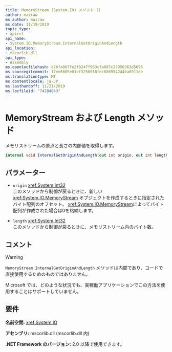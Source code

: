 ```yaml
---
title: MemoryStream (System.IO) メソッド ()
author: mairaw
ms.author: mairaw
ms.date: 11/19/2019
topic_type:
- apiref
api_name:
- System.IO.MemoryStream.InternalGetOriginAndLength
api_location:
- mscorlib.dll
api_type:
- Assembly
ms.openlocfilehash: d2bfa087fe2fb247f963cfa687c27056363d5696
ms.sourcegitcommit: 17ee6605e01ef32506f8fdc686954244ba6911de
ms.translationtype: MT
ms.contentlocale: ja-JP
ms.lasthandoff: 11/21/2019
ms.locfileid: "74284043"
---
```

# <a name="memorystreaminternalgetoriginandlength-method"></a>MemoryStream および Length メソッド

メモリストリームの原点と長さの内部値を取得します。

```csharp
internal void InternalGetOriginAndLength(out int origin, out int length)
```

## <a name="parameters"></a>パラメーター

- `origin` <xref:System.Int32>\
  このメソッドから制御が戻るときに、新しい <xref:System.IO.MemoryStream> オブジェクトを作成するときに指定されたバイト配列のオフセット。 <xref:System.IO.MemoryStream>によってバイト配列が作成された場合は0を格納します。

- `length` <xref:System.Int32>\
  このメソッドから制御が戻るときに、メモリストリーム内のバイト数。

## <a name="remarks"></a>コメント

> [!WARNING]
> `MemoryStream.InternalGetOriginAndLength` メソッドは内部であり、コードで直接使用するためのものではありません。
>
> Microsoft では、どのような状況でも、実稼働アプリケーションでこの方法を使用することはサポートしていません。

## <a name="requirements"></a>要件

**名前空間:** <xref:System.IO>

**アセンブリ:** mscorlib.dll (mscorlib.dll 内)

**.NET Framework のバージョン:** 2.0 以降で使用できます。
